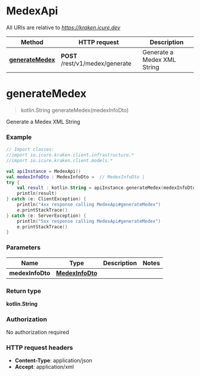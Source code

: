 # MedexApi

All URIs are relative to *https://kraken.icure.dev*

Method | HTTP request | Description
------------- | ------------- | -------------
[**generateMedex**](MedexApi.md#generateMedex) | **POST** /rest/v1/medex/generate | Generate a Medex XML String


<a name="generateMedex"></a>
# **generateMedex**
> kotlin.String generateMedex(medexInfoDto)

Generate a Medex XML String

### Example
```kotlin
// Import classes:
//import io.icure.kraken.client.infrastructure.*
//import io.icure.kraken.client.models.*

val apiInstance = MedexApi()
val medexInfoDto : MedexInfoDto =  // MedexInfoDto | 
try {
    val result : kotlin.String = apiInstance.generateMedex(medexInfoDto)
    println(result)
} catch (e: ClientException) {
    println("4xx response calling MedexApi#generateMedex")
    e.printStackTrace()
} catch (e: ServerException) {
    println("5xx response calling MedexApi#generateMedex")
    e.printStackTrace()
}
```

### Parameters

Name | Type | Description  | Notes
------------- | ------------- | ------------- | -------------
 **medexInfoDto** | [**MedexInfoDto**](MedexInfoDto.md)|  |

### Return type

**kotlin.String**

### Authorization

No authorization required

### HTTP request headers

 - **Content-Type**: application/json
 - **Accept**: application/xml

